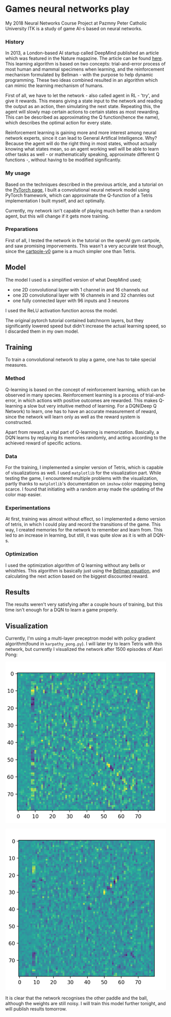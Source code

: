 # Games neural networks play
My 2018 Neural Networks Course Project at Pazmny Peter Catholic University ITK is a study of game AI-s based on neural networks. 

### History

In 2013, a London-based AI startup called DeepMind published an article which was featured in the Nature magazine. The article can be found [here](https://www.nature.com/articles/nature14236). This learning algorithm is based on two concepts: trial-and-error process of most human and mammal specimens when learning, and the reinforcement mechanism formulated by Bellman - with the purpose to help dynamic programming. These two ideas combined resulted in an algorithm which can mimic the learning mechanism of humans.

First of all, we have to let the network - also called agent in RL - 'try', and give it rewards. This means giving a state input to the network and reading the output as an action, then simulating the next state. Repeating this, the agent will slowly map certain actions to certain states as most rewarding. This can be described as approximating the Q function(hence the name), which describes the optimal action for every state. 

Reinforcement learning is gaining more and more interest among neural network experts, since it can lead to General Artifical Intelligence. Why? Because the agent will do the right thing in most states, without actually knowing what states mean, so an agent working well will be able to learn other tasks as well - or mathematically speaking, approximate different Q functions -, without having to be modified significantly.

### My usage

Based on the techniques described in the previous article, and a tutorial on the [PyTorch page](http://pytorch.org/tutorials/intermediate/reinforcement_q_learning.html), I built a convolutional neural network model using PyTorch framework, which can approximate the Q-function of a Tetris implementation I built myself, and act optimally. 

Currently, my network isn't capable of playing much better than a random agent, but this will change if it gets more training. 

### Preparations

First of all, I tested the network in the tutorial on the openAI gym cartpole, and saw promising imporvements. This wasn't a very accurate test though, since the [cartpole-v0](https://gym.openai.com/envs/CartPole-v0/) game is a much simpler one than Tetris. 

## Model

The model I used is a simplified version of what DeepMind used;

  - one 2D convolutional layer with 1 channel in and 16 channels out
  - one 2D convolutional layer with 16 channels in and 32 channles out 
  - one fully connected layer with 96 inputs and 3 neurons

I used the ReLU activation function across the model.

The original pytorch tutorial contained batchnorm layers, but they significantly lowered speed but didn't increase the actual learning speed, so I discarded them in my own model.

## Training 

To train a convolutional network to play a game, one has to take special measures.

### Method 

Q-learning is based on the concept of reinforcement learning, which can be observed in many species. Reinforcement learning is a process of trial-and-error, in which actions with positive outcomes are rewarded. This makes Q-learning a slow but very intuitive method of learning. For a DQN(Deep Q Network) to learn, one has to have an accurate measurement of reward, since the network will learn only as well as the reward system is constructed. 

Apart from reward, a vital part of Q-learning is memorization. Basically, a DQN learns by replaying its memories randomly, and acting according to the achieved reward of specific actions.

### Data

For the training, I implemented a simpler version of Tetris, which is capable of visualizations as well. I used `matplotlib` for the visualization part. While testing the game, I encountered multiple problems with the visualization, partly thanks to  `matplotlib`'s documentation on `imshow` color mapping being scarce. I found that initiating with a random array made the updating of the color map easier. 

### Experimentations 

At first, training was almost without effect, so I implemented a demo version of tetris, in which I could play and record the transitions of the game. This way, I created memories for the network to remember and learn from. This led to an increase in learning, but still, it was quite slow as it is with all DQN-s.

### Optimization

I used the optimization algorithm of Q learning without any bells or whisthles. This algorithm is basically just using the [Bellman equation](https://en.wikipedia.org/wiki/Bellman_equation#The_Bellman_equation), and calculating the next action based on the biggest discounted reward. 

## Results

The results weren't very satisfying after a couple hours of training, but this time isn't enough for a DQN to learn a game properly.

## Visualization

Currently, I'm using a multi-layer preceptron model with policy gradient algorithm(found in `karpathy_pong.py`). I will later try to learn Tetris with this network, but currently I visualized the network after 1500 episodes of Atari Pong:

![visualization_3](https://raw.githubusercontent.com/herbat/course-project-2018/master/vis3.png)

![visualization_3](https://raw.githubusercontent.com/herbat/course-project-2018/master/vis101.png)

It is clear that the network recognises the other paddle and the ball, although the weights are still noisy. I will train this model further tonight, and will publish results tomorrow. 



